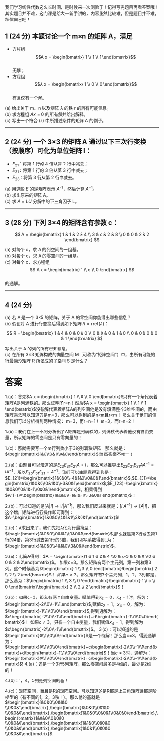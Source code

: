 我们学习线性代数这么长时间，是时候来一次测验了！记得写完题目再看答案哦！其实题目并不难，这门课是给大一新手讲的，内容虽然比较难，但是题目并不难，相信自己吧！
## 1 (24 分) 本题讨论一个 m×n 的矩阵 A，满足

- 方程组  
  $$A x = \begin{bmatrix} 1 \\ 1 \\ 1 \end{bmatrix}$$  
  无解；
- 方程组  
  $$A x = \begin{bmatrix} 1 \\ 0 \\ 0 \end{bmatrix}$$  
  有且仅有一个解。

(a) 给出关于 m、n 以及矩阵 A 的秩 r 的所有可能信息。  
(b) 求方程组 $A x = 0$ 的所有解并给出解释。  
(c) 写出一个符合 (a) 中所描述条件的矩阵 A 的例子。

---

## 2 (24 分) 一个 3×3 的矩阵 A 通过以下三次行变换（按顺序）可化为单位矩阵 I：

- $E_{21}$：将第 1 行的 4 倍从第 2 行中减去；
- $E_{31}$：将第 1 行的 3 倍从第 3 行中减去；
- $E_{23}$：将第 3 行从第 2 行中减去。

(a) 用这些 $E$ 的逆矩阵表示 $A^{-1}$，然后计算 $A^{-1}$。  
(b) 求出原来的矩阵 A。  
(c) 求 $A = LU$ 分解中的下三角因子 L。

---

## 3 (28 分) 下列 3×4 的矩阵含有参数 c：

$$
A = \begin{bmatrix}
1 & 1 & 2 & 4 \\
3 & c & 2 & 8 \\
0 & 0 & 2 & 2
\end{bmatrix}
$$

(a) 对每个 c，求 A 的列空间的一组基。  
(b) 对每个 c，求 A 的零空间的一组基。  
(c) 对每个 c，求方程组  
$$
A x = \begin{bmatrix} 1 \\ c \\ 0 \end{bmatrix}
$$  
的通解。

---

## 4 (24 分)

(a) 若 A 是一个 3×5 的矩阵，关于 A 的零空间你能得出哪些信息？  
(b) 假设对 A 进行行变换后得到如下矩阵 $R = \text{rref}(A)$：

$$
R = \begin{bmatrix}
1 & 4 & 0 & 0 & 0 \\
0 & 0 & 0 & 1 & 0 \\
0 & 0 & 0 & 0 & 1
\end{bmatrix}
$$

写出关于 A 的列的所有已知信息。  
(c) 在所有 3×3 矩阵构成的向量空间 M（可称为“矩阵空间”）中，由所有可能的行最简形矩阵 R 所张成的子空间 S 是什么？



# 答案
1.(a)：首先$A x = \begin{bmatrix} 1 \\ 0 \\ 0 \end{bmatrix}$只有一个解代表着矩阵A是列满秩的。那么证明了r=n！然后$A x = \begin{bmatrix} 1 \\ 1 \\ 1 \end{bmatrix}$没有解代表着矩阵A的列空间他是没有填满整个3维空间的，而由矩阵乘法可以知道的是m=3，那么可以得到的是n<m且r<m！
那么关于他们的信息我们可以分析得到两种情况：
m=3，而r=n=1！
m=3，而r=n=2！

1.(b)：我们在上一小问分析出了A矩阵是列满秩的，列满秩代表着他没有自由变量，所以矩阵的零空间是只有零向量的！

1.(c)：那就需要写一个m行列数小于3的列满秩矩阵，那么就是：$\begin{bmatrix}1&0\\0&1\\0&0\end{bmatrix}$!当然答案不唯一！

2.(a)：由题目可以知道的是$E_{23}E_{31}E_{21}A=I$，那么可以推导出$E_{23}E_{31}E_{21}AA^{-1}=IA^{-1}$，所以$E_{23}E_{31}E_{21}=A^{-1}$。我们可以由题意得到的是：$E_{21}=\begin{bmatrix}1&0&0\\-4&1&0\\0&0&1\end{bmatrix}$,$E_{31}=\begin{bmatrix}1&0&0\\0&1&0\\-3&0&1\end{bmatrix}$,$E_{23}=\begin{bmatrix}1&0&0\\0&1&-1\\0&0&1\end{bmatrix}$。相乘得到$A^{-1}=\begin{bmatrix}1&0&0\\-1&1&-1\\-3&0&1\end{bmatrix}$！

2.(b)：可以知道的是$[A|I]\rightarrow[I|A^{-1}]$，那么我们反过来就是：$[I|A^{-1}]\rightarrow[A|I]$，把这个增广矩阵进行行操作即可得到：$A=\begin{bmatrix}1&0&0\\4&1&1\\3&0&1\end{bmatrix}$!

2.(c)：A求出来了，我们先把A化为行最简型：$\begin{bmatrix}1&0&0\\0&1&1\\0&0&1\end{bmatrix}$,那么就是第2行减去第1行的4倍，第3行减去第1行的3倍，我们填写系数得到L为：$\begin{bmatrix}1&0&0\\4&1&0\\3&0&1\end{bmatrix}$。

3.(a)：化简A得到：$A = \begin{bmatrix}1 & 1 & 2 & 4 \\0 & c-3 & 0 & 0 \\0 & 0 & 2 & 2\end{bmatrix}$。
如果c=3。那么矩阵有两个主元列，第一列和第3列。这个时候基为$\begin{bmatrix} 1 \\ 3 \\ 0 \end{bmatrix}\begin{bmatrix} 2 \\ 2 \\ 2 \end{bmatrix}$！
如果$c\neq3$，那么矩阵有3个主元列，1，2，3列都是，那么基为：$\begin{bmatrix} 1 \\ 3 \\ 0 \end{bmatrix}\begin{bmatrix} 1 \\ c \\ 0 \end{bmatrix}\begin{bmatrix} 2 \\ 2 \\ 2 \end{bmatrix}$！

3.(b)：如果c=3，那么有两个自由变量。赋值得到$x_{2}=0，x_{4}=1$时，解为：$\begin{bmatrix}-2\\0\\-1\\1\end{bmatrix}$,赋值$x_{2}=1，x_{4}=0$，解为：$\begin{bmatrix}-1\\1\\0\\0\end{bmatrix}$,得到通解为：$c\begin{bmatrix}-2\\0\\-1\\1\end{bmatrix}+d\begin{bmatrix}-1\\1\\0\\0\end{bmatrix}$！
如果$c\neq3$，只有一个自由变量，我们赋值$x_{4}=1$，得到解为$c\begin{bmatrix}-2\\0\\-1\\1\end{bmatrix}$。
3.(c)：可以知道的是$\begin{bmatrix}0\\1\\0\\0\end{bmatrix}$是一个特解！那么当c=3，得到通解为：$\begin{bmatrix}0\\1\\0\\0\end{bmatrix}+c\begin{bmatrix}-2\\0\\-1\\1\end{bmatrix}+d\begin{bmatrix}-1\\1\\0\\0\end{bmatrix}$！当$c\neq3$时，通解为：$\begin{bmatrix}0\\1\\0\\0\end{bmatrix}+c\begin{bmatrix}-2\\0\\-1\\1\end{bmatrix}$!
4.(a)：这是一个3行5列矩阵，那么零空间最多是4维的，最少是2维的！

4.(b)：1，4，5列是列空间的基！

4.(c)：矩阵空间，而且是R的矩阵空间。可以知道的是R都是上三角矩阵且都是阶梯型的（有不同的1，2，3秩！）。那么他的基就是：$\begin{bmatrix}1&0&0\\0&1&0 \\0&0&1\end{bmatrix},\begin{bmatrix}1&0&0\\0&1&0 \\0&0&0\end{bmatrix},\begin{bmatrix}1&0&0\\0&0&1\\0&0&0\end{bmatrix},\begin{bmatrix}1&0&0\\0&0&0 \\0&0&0\end{bmatrix},\begin{bmatrix}1&1&0\\0&0&0 \\0&0&0\end{bmatrix},\begin{bmatrix}1&0&1\\0&0&0 \\0&0&0\end{bmatrix}$.